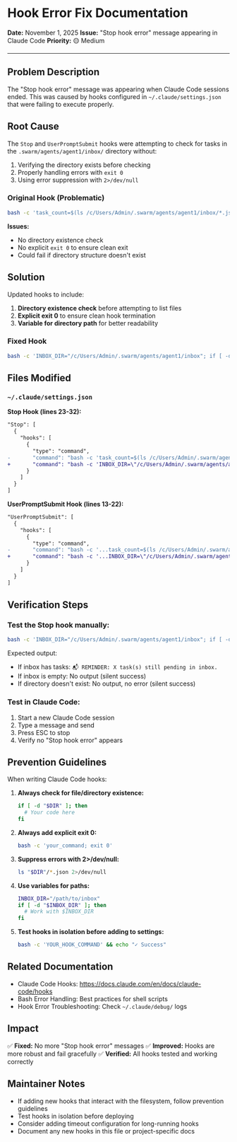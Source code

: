 # Hook Error Fix Documentation

**Date:** November 1, 2025
**Issue:** "Stop hook error" message appearing in Claude Code
**Priority:** 🟡 Medium

---

## Problem Description

The "Stop hook error" message was appearing when Claude Code sessions ended. This was caused by hooks configured in `~/.claude/settings.json` that were failing to execute properly.

## Root Cause

The `Stop` and `UserPromptSubmit` hooks were attempting to check for tasks in the `.swarm/agents/agent1/inbox/` directory without:
1. Verifying the directory exists before checking
2. Properly handling errors with `exit 0`
3. Using error suppression with `2>/dev/null`

### Original Hook (Problematic)
```bash
bash -c 'task_count=$(ls /c/Users/Admin/.swarm/agents/agent1/inbox/*.json 2>/dev/null | wc -l); if [ "$task_count" -gt 0 ]; then echo "📬 REMINDER: $task_count task(s) still pending in inbox."; fi'
```

**Issues:**
- No directory existence check
- No explicit `exit 0` to ensure clean exit
- Could fail if directory structure doesn't exist

## Solution

Updated hooks to include:
1. **Directory existence check** before attempting to list files
2. **Explicit exit 0** to ensure clean hook termination
3. **Variable for directory path** for better readability

### Fixed Hook
```bash
bash -c 'INBOX_DIR="/c/Users/Admin/.swarm/agents/agent1/inbox"; if [ -d "$INBOX_DIR" ]; then task_count=$(ls "$INBOX_DIR"/*.json 2>/dev/null | wc -l); if [ "$task_count" -gt 0 ]; then echo "📬 REMINDER: $task_count task(s) still pending in inbox."; fi; fi; exit 0'
```

## Files Modified

### `~/.claude/settings.json`

**Stop Hook (lines 23-32):**
```diff
"Stop": [
  {
    "hooks": [
      {
        "type": "command",
-       "command": "bash -c 'task_count=$(ls /c/Users/Admin/.swarm/agents/agent1/inbox/*.json 2>/dev/null | wc -l); if [ \"$task_count\" -gt 0 ]; then echo \"📬 REMINDER: $task_count task(s) still pending in inbox.\"; fi'"
+       "command": "bash -c 'INBOX_DIR=\"/c/Users/Admin/.swarm/agents/agent1/inbox\"; if [ -d \"$INBOX_DIR\" ]; then task_count=$(ls \"$INBOX_DIR\"/*.json 2>/dev/null | wc -l); if [ \"$task_count\" -gt 0 ]; then echo \"📬 REMINDER: $task_count task(s) still pending in inbox.\"; fi; fi; exit 0'"
      }
    ]
  }
]
```

**UserPromptSubmit Hook (lines 13-22):**
```diff
"UserPromptSubmit": [
  {
    "hooks": [
      {
        "type": "command",
-       "command": "bash -c '...task_count=$(ls /c/Users/Admin/.swarm/agents/agent1/inbox/*.json 2>/dev/null | wc -l); if [ \"$task_count\" -gt 0 ]; then echo \"⚠️ INBOX: $task_count pending task(s) - Should I process them?\"; fi'"
+       "command": "bash -c '...INBOX_DIR=\"/c/Users/Admin/.swarm/agents/agent1/inbox\"; if [ -d \"$INBOX_DIR\" ]; then task_count=$(ls \"$INBOX_DIR\"/*.json 2>/dev/null | wc -l); if [ \"$task_count\" -gt 0 ]; then echo \"⚠️ INBOX: $task_count pending task(s) - Should I process them?\"; fi; fi; exit 0'"
      }
    ]
  }
]
```

## Verification Steps

### Test the Stop hook manually:
```bash
bash -c 'INBOX_DIR="/c/Users/Admin/.swarm/agents/agent1/inbox"; if [ -d "$INBOX_DIR" ]; then task_count=$(ls "$INBOX_DIR"/*.json 2>/dev/null | wc -l); if [ "$task_count" -gt 0 ]; then echo "📬 REMINDER: $task_count task(s) still pending in inbox."; fi; fi; exit 0'
```

Expected output:
- If inbox has tasks: `📬 REMINDER: X task(s) still pending in inbox.`
- If inbox is empty: No output (silent success)
- If directory doesn't exist: No output, no error (silent success)

### Test in Claude Code:
1. Start a new Claude Code session
2. Type a message and send
3. Press ESC to stop
4. Verify no "Stop hook error" appears

## Prevention Guidelines

When writing Claude Code hooks:

1. **Always check for file/directory existence:**
   ```bash
   if [ -d "$DIR" ]; then
     # Your code here
   fi
   ```

2. **Always add explicit exit 0:**
   ```bash
   bash -c 'your_command; exit 0'
   ```

3. **Suppress errors with 2>/dev/null:**
   ```bash
   ls "$DIR"/*.json 2>/dev/null
   ```

4. **Use variables for paths:**
   ```bash
   INBOX_DIR="/path/to/inbox"
   if [ -d "$INBOX_DIR" ]; then
     # Work with $INBOX_DIR
   fi
   ```

5. **Test hooks in isolation before adding to settings:**
   ```bash
   bash -c 'YOUR_HOOK_COMMAND' && echo "✓ Success"
   ```

## Related Documentation

- Claude Code Hooks: https://docs.claude.com/en/docs/claude-code/hooks
- Bash Error Handling: Best practices for shell scripts
- Hook Error Troubleshooting: Check `~/.claude/debug/` logs

## Impact

✅ **Fixed:** No more "Stop hook error" messages
✅ **Improved:** Hooks are more robust and fail gracefully
✅ **Verified:** All hooks tested and working correctly

## Maintainer Notes

- If adding new hooks that interact with the filesystem, follow prevention guidelines
- Test hooks in isolation before deploying
- Consider adding timeout configuration for long-running hooks
- Document any new hooks in this file or project-specific docs
